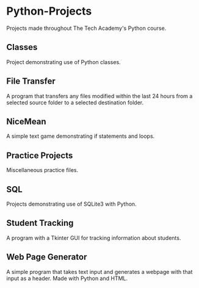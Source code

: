 # Python-Projects
Projects made throughout The Tech Academy's Python course.

## Classes
Project demonstrating use of Python classes.

## File Transfer
A program that transfers any files modified within the last 24 hours from a selected source folder to a selected destination folder.

## NiceMean
A simple text game demonstrating if statements and loops.

## Practice Projects
Miscellaneous practice files.

## SQL
Projects demonstrating use of SQLite3 with Python.

## Student Tracking
A program with a Tkinter GUI for tracking information about students.

## Web Page Generator
A simple program that takes text input and generates a webpage with that input as a header. Made with Python and HTML.

